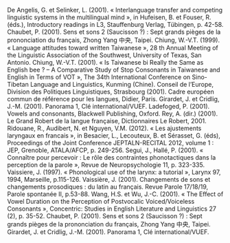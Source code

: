 De Angelis, G. et Selinker, L. (2001). « Interlanguage transfer and competing linguistic systems in the multilingual mind », in Hufeisen, B. et Fouser, R. (éds.), Introductory readings in L3, Stauffenburg Verlag, Tübingen, p. 42-58.
Chaubet, P. (2001). Sens et sons 2 (Saucisson ?) : Sept grands pièges de la prononciation du français, Zhong Yang 中央, Taipei.
Chiung, W.-V.T. (1999). « Language attitudes toward written Taiwanese », 28 th Annual Meeting of the Linguistic Association of the Southwest, University of Texas, San Antonio. Chiung, W.-V.T. (2001). « Is Taiwanese bi Really the Same as English bee ? – A Comparative Study of Stop Consonants in Taiwanese and English in Terms of VOT », The 34th International Conference on Sino-Tibetan Language and Linguistics, Kunming (Chine).
Conseil de l’Europe, Division des Politiques Linguistiques, Strasbourg (2001). Cadre européen commun de référence pour les langues, Didier, Paris.
Girardet, J. et Cridlig, J.-M. (2001). Panorama 1, Clé international/VUEF.
Ladefoged, P. (2001). Vowels and consonants, Blackwell Publishing, Oxford.
Rey, A. (dir.) (2001). Le Grand Robert de la langue française, Dictionnaires Le Robert, 2001. Ridouane, R., Audibert, N. et Nguyen, V.M. (2012). « Les ajustements laryngaux en francais », in Besacier, L., Lecouteux, B. et Sérasset, G. (éds), Proceedings of the Joint Conference JEPTALN-RECITAL 2012, volume 1 : JEP, Grenoble, ATALA/AFCP, p. 249-256.
Segui, J., Hallé, P. (2001). « Connaître pour percevoir : Le rôle des contraintes phonotactiques dans la perception de la parole », Revue de Neuropsychologie 11, p. 323-335.
Vaissiere, J. (1997). « Phonological use of the larynx: a tutorial », Larynx 97, 1994, Marseille, p.115-126. <halshs-00703584> Vaissière, J. (2001). Changements de sons et changements prosodiques : du latin au français. Revue Parole 17/18/19, Parole spontanée II, p.53-88.
Wang, H.S. et Wu, J.-C. (2001). « The Effect of Vowel Duration on the Perception of Postvocalic Voiced/Voiceless Consonants », Concentric: Studies in English Literature and Linguistics 27 (2), p. 35-52.
Chaubet, P. (2001). Sens et sons 2 (Saucisson ?) : Sept grands pièges de la prononciation du français, Zhong Yang 中央, Taipei.
Girardet, J. et Cridlig, J.-M. (2001). Panorama 1, Clé international/VUEF.
